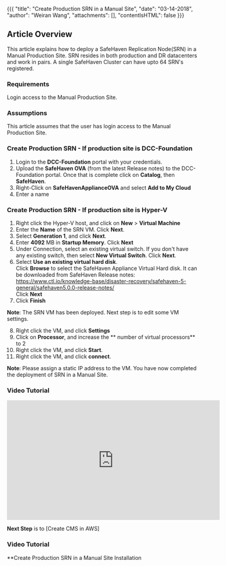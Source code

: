 {{{
  "title": "Create Production SRN in a Manual Site",
  "date": "03-14-2018",
  "author": "Weiran Wang",
  "attachments": [],
  "contentIsHTML": false
}}}

## Article Overview
This article explains how to deploy a SafeHaven Replication Node(SRN) in a Manual Production Site.
SRN resides in both production and DR datacenters and work in pairs. A single SafeHaven Cluster can have upto 64 SRN's registered.

### Requirements
Login access to the Manual Production Site.

### Assumptions
This article assumes that the user has login access to the Manual Production Site.

### Create Production SRN - If production site is DCC-Foundation
1. Login to the **DCC-Foundation** portal with your credentials.
2. Upload the **SafeHaven OVA** (from the latest Release notes) to the DCC-Foundation portal. Once that is complete click on **Catalog**, then **SafeHaven**.
3. Right-Click on **SafeHavenApplianceOVA** and select **Add to My Cloud**
4. Enter a name 

### Create Production SRN - If production site is Hyper-V
1. Right click the Hyper-V host, and click on **New** > **Virtual Machine**
2. Enter the **Name** of the SRN VM. Click **Next**.
3. Select **Generation 1**, and click **Next**.
4. Enter **4092** MB in **Startup Memory**. Click **Next**
5. Under Connection, select an  existing virtual switch. If you don't have any existing switch, then select **New Virtual Switch**. Click **Next**.
6. Select **Use an existing virtual hard disk**.  
	Click **Browse** to select the SafeHaven Appliance Virtual Hard disk. It can be downloaded from SafeHaven Release notes:   
	https://www.ctl.io/knowledge-base/disaster-recovery/safehaven-5-general/safehaven5.0.0-release-notes/  
	Click **Next**
7. Click **Finish**

**Note**: The SRN VM has been deployed. Next step is to edit some VM settings.

8. Right click the VM, and click **Settings**
9. Click on **Processor**, and increase the ** number of virtual processors** to 2
10. Right click the VM, and click **Start**.
11. Right click the VM, and click **connect**.

**Note**: Please assign a static IP address to the VM.
You have now completed the deployment of SRN in a Manual Site.

### Video Tutorial
<iframe width="560" height="315" src="https://www.youtube.com/embed/GN8EhOBatIE" frameborder="0" gesture="media" allow="encrypted-media" allowfullscreen></iframe>

**Next Step** is to [Create CMS in AWS]

### Video Tutorial
**Create Production SRN in a Manual Site Installation
